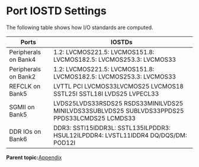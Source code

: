 # Port IOSTD Settings

The following table shows how I/O standards are computed.

|**Ports**|**IOSTDs**|
|---------|----------|
|Peripherals on Bank4|1.2: LVCMOS221.5: LVCMOS151.8: LVCMOS182.5: LVCMOS253.3: LVCMOS33|
|Peripherals on Bank2|1.2: LVCMOS221.5: LVCMOS151.8: LVCMOS182.5: LVCMOS253.3: LVCMOS33|
|REFCLK on Bank5|LVTTL PCI LVCMOS33LVCMOS25 LVCMOS18 SSTL25I SSTL18I LVDS25 LVPECL33|
|SGMII on Bank5|LVDS25LVDS33RSDS25 RSDS33MINILVDS25 MINILVDS33SUBLVDS25 SUBLVDS33PPDS25 PPDS33LCMDS25 LCMDS33|
|DDR IOs on Bank6|DDR3: SSTl15IDDR3L: SSTL135ILPDDR3: HSUL12ILPDDR4: LVSTL11IDDR4 DQ/DQS/DM: POD12I|

**Parent topic:**[Appendix](GUID-382B237D-CB25-4415-8DD3-3D9A73ABA9E4.md)

